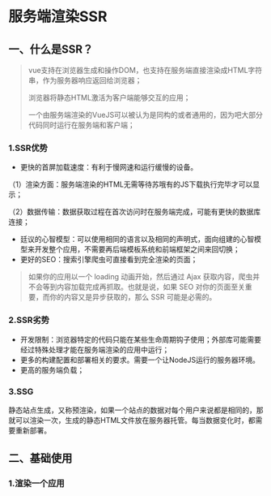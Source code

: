 # 服务端渲染SSR

## 一、什么是SSR？

> vue支持在浏览器生成和操作DOM，也支持在服务端直接渲染成HTML字符串，作为服务器响应返回给浏览器；
>
> 浏览器将静态HTML激活为客户端能够交互的应用；
>
> 一个由服务端渲染的VueJS可以被认为是同构的或者通用的，因为吧大部分代码同时运行在服务端和客户端；

### 1.SSR优势

- 更快的首屏加载速度：有利于慢网速和运行缓慢的设备。

（1）渲染方面：服务端渲染的HTML无需等待苏哦有的JS下载执行完毕才可以显示；

（2）数据传输：数据获取过程在首次访问时在服务端完成，可能有更快的数据库连接；

- 廷议的心智模型：可以使用相同的语言以及相同的声明式，面向组建的心智模型来开发整个应用，不需要再后端模板系统和前端框架之间来回切换；
- 更好的SEO：搜索引擎爬虫可直接看到完全渲染的页面；

> 如果你的应用以一个 loading 动画开始，然后通过 Ajax 获取内容，爬虫并不会等到内容加载完成再抓取。也就是说，如果 SEO 对你的页面至关重要，而你的内容又是异步获取的，那么 SSR 可能是必需的。

### 2.SSR劣势

- 开发限制：浏览器特定的代码只能在某些生命周期钩子使用；外部库可能需要经过特殊处理才能在服务端渲染的应用中运行；
- 更多的构建配置和部署相关的要求。需要一个让NodeJS运行的服务器环境。
- 更高的服务端负载；

### 3.SSG

静态站点生成，又称预渲染，如果一个站点的数据对每个用户来说都是相同的，那就可以渲染一次，生成的静态HTML文件放在服务器托管。每当数据变化时，都需要重新部署。

## 二、基础使用

### 1.渲染一个应用





